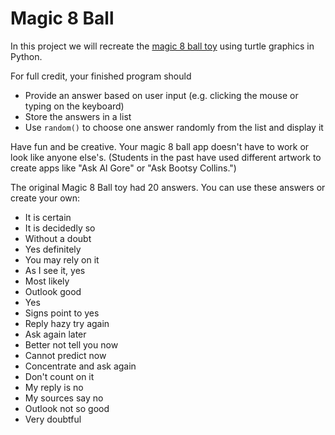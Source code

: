 Magic 8 Ball
============
In this project we will recreate the [magic 8 ball toy](https://www.magic8ball.org/inside-the-magic-8-ball/) using turtle graphics in Python.
 
For full credit, your finished program should
+ Provide an answer based on user input (e.g. clicking the mouse or typing on the keyboard)
+ Store the answers in a list
+ Use `random()` to choose one answer randomly from the list and display it
 
Have fun and be creative. Your magic 8 ball app doesn't have to work or look like anyone else's. (Students in the past have used different artwork to create apps like "Ask Al Gore" or "Ask Bootsy Collins.") 
 
The original Magic 8 Ball toy had 20 answers. You can use these answers or create your own:
+ It is certain
+ It is decidedly so
+ Without a doubt
+ Yes definitely
+ You may rely on it
+ As I see it, yes
+ Most likely
+ Outlook good
+ Yes
+ Signs point to yes
+ Reply hazy try again
+ Ask again later
+ Better not tell you now
+ Cannot predict now
+ Concentrate and ask again
+ Don't count on it
+ My reply is no
+ My sources say no
+ Outlook not so good
+ Very doubtful
 


